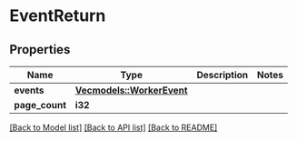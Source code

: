 # EventReturn

## Properties

Name | Type | Description | Notes
------------ | ------------- | ------------- | -------------
**events** | [**Vec<models::WorkerEvent>**](WorkerEvent.md) |  | 
**page_count** | **i32** |  | 

[[Back to Model list]](../README.md#documentation-for-models) [[Back to API list]](../README.md#documentation-for-api-endpoints) [[Back to README]](../README.md)


